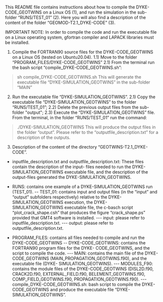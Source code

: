 This README file contains instructions about how to compile the DYKE-
CODE_GEOTWINS on a Linux OS (1), and run the simulation in the sub-folder
“RUNS/TEST_01” (2). Here you will also find a description of the content of the folder
“GEOMOD-T2.1_DYKE-CODE” (3).

IMPORTANT NOTE: In order to compile the code and run the executable file on a Linux
operating system, gfortran compiler and LAPACK libraries must be installed.

1) Compile the FORTRAN90 source files for the DYKE-CODE_GEOTWINS on a
Linux OS (tested on Ubuntu20.04).
1.1) Move to the folder “PROGRAM_FILES/DYKE-CODE_GEOTWINS”
2.1) From the terminal run the bash script “compile_DYKE-CODE_GEOTWINS.sh”:
> sh compile_DYKE-CODE_GEOTWINS.sh
This will generate the executable file “DYKE-SIMULATION_GEOTWINS” in the sub-folder
“MAIN”

2) Run the executable file “DYKE-SIMULATION_GEOTWINS”.
2.1) Copy the executable file “DYKE-SIMULATION_GEOTWINS” to the folder
“RUNS/TEST_01”;
2.2) Delete the previous output files from the sub-folder "output";
2.3) Execute the “DYKE-SIMULATION_GEOTWINS” file. From the terminal, in the folder
“RUNS/TEST_01” run the command:
> ./DYKE-SIMULATION_GEOTWINS
This will produce the output files in the folder “output”. Please refer to the
“outputfile_description.txt” for a description of the outputs.

3) Description of the content of the directory “GEOTWINS-T2.1_DYKE-CODE”.

- inputfile_description.txt and outputfile_description.txt: These files contain the description of the input-
files needed to run the DYKE-SIMULATION_GEOTWINS executable file, and the description of the
output-files generated the DYKE-SIMULATION_GEOTWINS.

- RUNS: contains one example of a DYKE-SIMULATION_GEOTWINS run (TEST_01).
-- TEST_01: contains input and output files (in the “input” and “output” subfolders respectively)
relative to the DYKE-SIMULATION_GEOTWINS execution, the DYKE-
SIMULATION_GEOTWINS executable file, the c-basch script “plot_crack_shape.csh” that
produces the figure “crack_shape.ps” provided that GMT4 software is installed.
--- input: please refer to inputfile_description.txt.
--- output: please refer to outputfile_description.txt.

- PROGRAM_FILES: contains all files needed to compile and run the DYKE-CODE_GEOTWINS
-- DYKE-CODE_GEOTWINS: contains the FORTRAN90 program files for the DYKE-
CODE_GEOTWINS, and the script to compile the code.
--- MAIN: contains the main file of the DYKE-CODE_GEOTWINS
(MAIN_PROPAGATION_GEOTWINS.f90), and the executable file (DYKE-
SIMULATION_GEOTWINS).
--- MODULES_F90: contains the module files of the DYKE-CODE_GEOTWINS
(DISL2D.f90, CRACK2D.f90, EXTERNAL_FIELD.f90, BELEMENT_GEOTWINS.f90,
COMP_FIELD_GEOTWINS.f90, PROPAGATION_GEOTWINS.f90).
--- compile_DYKE-CODE_GEOTWINS.sh: bash script to compile the DYKE-
CODE_GEOTWINS and produce the executable file “DYKE-
SIMULATION_GEOTWINS”.
